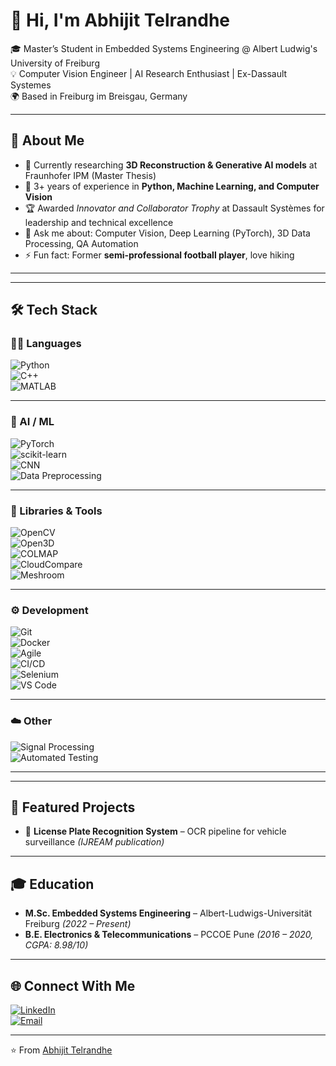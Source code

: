 # 👋 Hi, I'm Abhijit Telrandhe  

🎓 Master’s Student in Embedded Systems Engineering @ Albert Ludwig's University of Freiburg  
💡 Computer Vision Engineer | AI Research Enthusiast | Ex-Dassault Systemes  
🌍 Based in Freiburg im Breisgau, Germany  

---

## 🚀 About Me
- 🔭 Currently researching **3D Reconstruction & Generative AI models** at Fraunhofer IPM (Master Thesis)  
- 🌱 3+ years of experience in **Python, Machine Learning, and Computer Vision**  
- 🏆 Awarded *Innovator and Collaborator Trophy* at Dassault Systèmes for leadership and technical excellence  
- 💬 Ask me about: Computer Vision, Deep Learning (PyTorch), 3D Data Processing, QA Automation  
- ⚡ Fun fact: Former **semi-professional football player**, love hiking  

---

---

## 🛠️ Tech Stack

### 🧑‍💻 Languages  
![Python](https://img.shields.io/badge/Python-3776AB?style=for-the-badge&logo=python&logoColor=white)  
![C++](https://img.shields.io/badge/C++-00599C?style=for-the-badge&logo=cplusplus&logoColor=white)  
![MATLAB](https://img.shields.io/badge/MATLAB-0076A8?style=for-the-badge&logo=mathworks&logoColor=white)  

---

### 🤖 AI / ML  
![PyTorch](https://img.shields.io/badge/PyTorch-EE4C2C?style=for-the-badge&logo=pytorch&logoColor=white)  
![scikit-learn](https://img.shields.io/badge/scikit--learn-F7931E?style=for-the-badge&logo=scikitlearn&logoColor=white)  
![CNN](https://img.shields.io/badge/Convolutional%20Neural%20Networks-FF6F00?style=for-the-badge)   
![Data Preprocessing](https://img.shields.io/badge/Data%20Preprocessing-00A36C?style=for-the-badge&logo=pandas&logoColor=white)  

---

### 🧰 Libraries & Tools  
![OpenCV](https://img.shields.io/badge/OpenCV-5C3EE8?style=for-the-badge&logo=opencv&logoColor=white)  
![Open3D](https://img.shields.io/badge/Open3D-232F3E?style=for-the-badge&logo=3d&logoColor=white)  
![COLMAP](https://img.shields.io/badge/COLMAP-006600?style=for-the-badge)  
![CloudCompare](https://img.shields.io/badge/CloudCompare-1572B6?style=for-the-badge)  
![Meshroom](https://img.shields.io/badge/Meshroom-228B22?style=for-the-badge)  

---

### ⚙️ Development  
![Git](https://img.shields.io/badge/Git-F05032?style=for-the-badge&logo=git&logoColor=white)  
![Docker](https://img.shields.io/badge/Docker-2496ED?style=for-the-badge&logo=docker&logoColor=white)  
![Agile](https://img.shields.io/badge/Agile/Scrum-FF6600?style=for-the-badge&logo=jira&logoColor=white)  
![CI/CD](https://img.shields.io/badge/CI/CD-2088FF?style=for-the-badge&logo=githubactions&logoColor=white)  
![Selenium](https://img.shields.io/badge/Selenium-43B02A?style=for-the-badge&logo=selenium&logoColor=white)  
![VS Code](https://img.shields.io/badge/VS%20Code-007ACC?style=for-the-badge&logo=visualstudiocode&logoColor=white)  

---

### ☁️ Other  

![Signal Processing](https://img.shields.io/badge/Signal%20Processing-8A2BE2?style=for-the-badge)  
![Automated Testing](https://img.shields.io/badge/Automated%20Testing-FFD43B?style=for-the-badge&logo=pytest&logoColor=black)  

---
 

---

## 📌 Featured Projects

- 🔎 **License Plate Recognition System** – OCR pipeline for vehicle surveillance *(IJREAM publication)*   

---

## 🎓 Education
- **M.Sc. Embedded Systems Engineering** – Albert-Ludwigs-Universität Freiburg *(2022 – Present)*  
- **B.E. Electronics & Telecommunications** – PCCOE Pune *(2016 – 2020, CGPA: 8.98/10)*  

---


## 🌐 Connect With Me
[![LinkedIn](https://img.shields.io/badge/LinkedIn-blue?style=flat&logo=linkedin)](https://www.linkedin.com/in/abhijit-telrandhe-440027182/)  
[![Email](https://img.shields.io/badge/Email-Contact-red?style=flat&logo=gmail)](mailto:abhijittelrandhe@gmail.com)  

---
⭐️ From [Abhijit Telrandhe](https://github.com/Abhijit-333)
